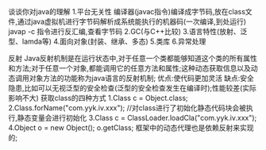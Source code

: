 谈谈你对java的理解
1.平台无关性
  编译器(javac指令)编译成字节码,放在class文件,通过java虚拟机进行字节码解析成系统能执行的机器码(一次编译,到处运行)
  javap -c 指令进行反汇编,查看字节码
2.GC(与C++比较)
3.语言特性(放射、泛型、lamda等)
4.面向对象(封装、继承、多态)
5.类库
6.异常处理

反射
Java反射机制是在运行状态中,对于任意一个类都能够知道这个类的所有属性和方法;对于任意一个对象,都能调用它的任意方法和属性;这种动态获取信息以及动态调用对象方法的功能称为java语言的反射机制;
优点:使代码更加灵活
缺点:安全隐患,比如可以无视泛型的安全检查(泛型的安全检查发生在编译时);性能较差(实际影响不大)
获取class的四种方式
1.Class c = Object.class;
2.Class.forName("com.yyk.iv.xxx"); //对class进行了初始化静态代码块会被执行,静态变量会进行初始化
3.Class c = ClassLoader.loadCla("com.yyk.iv.xxx");
4.Object o = new Object();
  o.getClass;
框架中的动态代理也是依赖反射来实现的;


